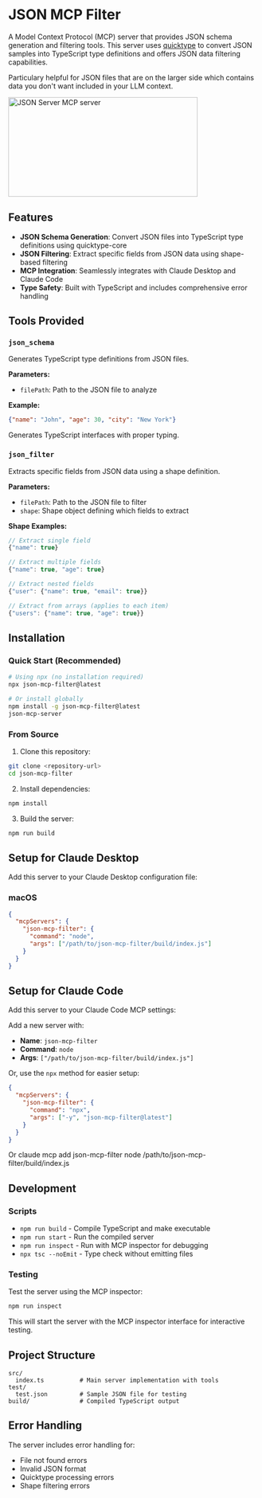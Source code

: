 # JSON MCP Filter

A Model Context Protocol (MCP) server that provides JSON schema generation and filtering tools. This server uses [quicktype](https://github.com/quicktype/quicktype) to convert JSON samples into TypeScript type definitions and offers JSON data filtering capabilities.

Particulary helpful for JSON files that are on the larger side which contains data you don't want included in your LLM context.

<a href="https://glama.ai/mcp/servers/@kehvinbehvin/json-mcp">
  <img width="380" height="200" src="https://glama.ai/mcp/servers/@kehvinbehvin/json-mcp/badge" alt="JSON Server MCP server" />
</a>

## Features

- **JSON Schema Generation**: Convert JSON files into TypeScript type definitions using quicktype-core
- **JSON Filtering**: Extract specific fields from JSON data using shape-based filtering
- **MCP Integration**: Seamlessly integrates with Claude Desktop and Claude Code
- **Type Safety**: Built with TypeScript and includes comprehensive error handling

## Tools Provided

### `json_schema`
Generates TypeScript type definitions from JSON files.

**Parameters:**
- `filePath`: Path to the JSON file to analyze

**Example:**
```json
{"name": "John", "age": 30, "city": "New York"}
```
Generates TypeScript interfaces with proper typing.

### `json_filter`
Extracts specific fields from JSON data using a shape definition.

**Parameters:**
- `filePath`: Path to the JSON file to filter
- `shape`: Shape object defining which fields to extract

**Shape Examples:**
```javascript
// Extract single field
{"name": true}

// Extract multiple fields
{"name": true, "age": true}

// Extract nested fields
{"user": {"name": true, "email": true}}

// Extract from arrays (applies to each item)
{"users": {"name": true, "age": true}}
```

## Installation

### Quick Start (Recommended)

```bash
# Using npx (no installation required)
npx json-mcp-filter@latest

# Or install globally
npm install -g json-mcp-filter@latest
json-mcp-server
```

### From Source

1. Clone this repository:
```bash
git clone <repository-url>
cd json-mcp-filter
```

2. Install dependencies:
```bash
npm install
```

3. Build the server:
```bash
npm run build
```

## Setup for Claude Desktop

Add this server to your Claude Desktop configuration file:

### macOS
```json
{
  "mcpServers": {
    "json-mcp-filter": {
      "command": "node",
      "args": ["/path/to/json-mcp-filter/build/index.js"]
    }
  }
}
```

## Setup for Claude Code

Add this server to your Claude Code MCP settings:

Add a new server with:
   - **Name**: `json-mcp-filter`
   - **Command**: `node`
   - **Args**: `["/path/to/json-mcp-filter/build/index.js"]`


Or, use the `npx` method for easier setup:
```json
{
  "mcpServers": {
    "json-mcp-filter": {
      "command": "npx",
      "args": ["-y", "json-mcp-filter@latest"]
    }
  }
}
```
Or
claude mcp add json-mcp-filter node /path/to/json-mcp-filter/build/index.js

## Development

### Scripts
- `npm run build` - Compile TypeScript and make executable
- `npm run start` - Run the compiled server
- `npm run inspect` - Run with MCP inspector for debugging
- `npx tsc --noEmit` - Type check without emitting files

### Testing
Test the server using the MCP inspector:
```bash
npm run inspect
```

This will start the server with the MCP inspector interface for interactive testing.

## Project Structure

```
src/
  index.ts          # Main server implementation with tools
test/
  test.json         # Sample JSON file for testing
build/              # Compiled TypeScript output
```

## Error Handling

The server includes error handling for:
- File not found errors
- Invalid JSON format
- Quicktype processing errors
- Shape filtering errors